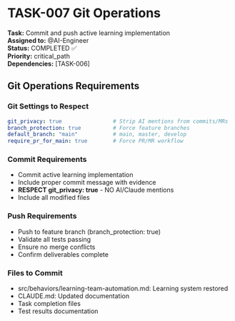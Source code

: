 # TASK-007 Git Operations

**Task:** Commit and push active learning implementation  
**Assigned to:** @AI-Engineer  
**Status:** COMPLETED ✅  
**Priority:** critical_path  
**Dependencies:** [TASK-006]

## Git Operations Requirements

### Git Settings to Respect
```yaml
git_privacy: true                # Strip AI mentions from commits/MRs
branch_protection: true          # Force feature branches
default_branch: "main"           # main, master, develop
require_pr_for_main: true        # Force PR/MR workflow
```

### Commit Requirements
- Commit active learning implementation
- Include proper commit message with evidence
- **RESPECT git_privacy: true** - NO AI/Claude mentions
- Include all modified files

### Push Requirements
- Push to feature branch (branch_protection: true)
- Validate all tests passing
- Ensure no merge conflicts
- Confirm deliverables complete

### Files to Commit

- src/behaviors/learning-team-automation.md: Learning system restored
- CLAUDE.md: Updated documentation
- Task completion files
- Test results documentation